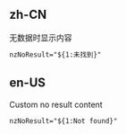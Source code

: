 ## zh-CN

无数据时显示内容

```html
nzNoResult="${1:未找到}"
```

## en-US

Custom no result content

```html
nzNoResult="${1:Not found}"
```
